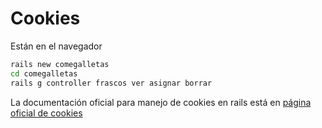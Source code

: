 # Cookies

Están en el navegador

```bash
rails new comegalletas
cd comegalletas
rails g controller frascos ver asignar borrar
```

La documentación oficial para manejo de cookies en rails está en [página oficial de cookies](https://api.rubyonrails.org/classes/ActionDispatch/Cookies.html)

